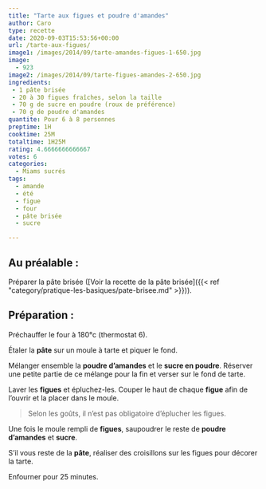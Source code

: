 ```yaml
---
title: "Tarte aux figues et poudre d'amandes"
author: Caro
type: recette
date: 2020-09-03T15:53:56+00:00
url: /tarte-aux-figues/
image1: /images/2014/09/tarte-amandes-figues-1-650.jpg
image:
  - 923
image2: /images/2014/09/tarte-figues-amandes-2-650.jpg
ingredients:
 - 1 pâte brisée
 - 20 à 30 figues fraîches, selon la taille
 - 70 g de sucre en poudre (roux de préférence)
 - 70 g de poudre d'amandes
quantite: Pour 6 à 8 personnes
preptime: 1H
cooktime: 25M
totaltime: 1H25M
rating: 4.6666666666667
votes: 6
categories:
  - Miams sucrés
tags:
  - amande
  - été
  - figue
  - four
  - pâte brisée
  - sucre

---
```

## Au préalable :

Préparer la pâte brisée ([Voir la recette de la pâte brisée]({{< ref "category/pratique-les-basiques/pate-brisee.md" >}})).

## Préparation :

Préchauffer le four à 180°c (thermostat 6).

Étaler la **pâte** sur un moule à tarte et piquer le fond.

Mélanger ensemble la **poudre d&rsquo;amandes** et le **sucre en poudre**. Réserver une petite partie de ce mélange pour la fin et verser sur le fond de tarte.

Laver les **figues** et épluchez-les. Couper le haut de chaque **figue** afin de l&rsquo;ouvrir et la placer dans le moule.

> Selon les goûts, il n&rsquo;est pas obligatoire d&rsquo;éplucher les figues.

Une fois le moule rempli de **figues**, saupoudrer le reste de **poudre d&rsquo;amandes** et **sucre**.

S&rsquo;il vous reste de la **pâte**, réaliser des croisillons sur les figues pour décorer la tarte.

Enfourner pour 25 minutes.
